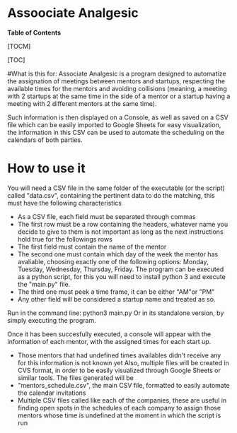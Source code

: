 # Assoociate Analgesic


**Table of Contents**

[TOCM]

[TOC]

#What is this for:
Associate Analgesic is a program designed to automatize the assignation of meetings between mentors and startups, respecting the available times for the mentors and avoiding collisions (meaning, a meeting with 2 startups at the same time in the side of a mentor or a startup having a meeting with 2 different mentors at the same time).

Such information is then displayed on a Console, as well as saved on a CSV file which can be easily imported to Google Sheets for easy visualization, the information in this CSV can be used to automate the scheduling on the calendars of both parties.

How to use it 
=============
You will need a CSV file in the same folder of the executable (or the script) called "data.csv", containing the pertinent data to do the matching, this must have the following characteristics
* As a CSV file, each field must be separated through commas
* The first row must be a row containing the headers, whatever name you decide to give to them is not important as long as the next instructions hold true for the followings rows
* The first field must contain the name of the mentor
* The second one must contain  which day of the week the mentor has avaliable, choosing exactly one of the following options: Monday, Tuesday, Wednesday, Thursday, Friday.
The program can be executed as a python script, for this you will need to install python 3 and execute the "main.py" file.
* The third one must peek a time frame, it can be either "AM"or "PM"
* Any other field will be considered a startup name and treated as so.


Run in the command line: python3 main.py
Or in its standalone version, by simply executing the program.

Once it has been succesfully executed, a console will appear with the information of each mentor, with the assigned times for each start up.
* Those mentors that had undefined times availables didn't receive any for this information is not known yet
Also, multiple files will be created in CVS format, in order to be easily visualized through Google Sheets or similar tools.
The files generated will be
* "mentors_schedule.csv", the main CSV file, formatted to easily automate the calendar invitations
* Multiple CSV files called like each of the companies, these are useful in finding open spots in the schedules of each company to assign those mentors whose time is undefined at the moment in which the script is run
